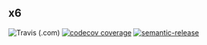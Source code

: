 ## x6


![Travis (.com)](https://img.shields.io/travis/com/wmik/x6.svg?style=flat-square)
[![codecov coverage](https://img.shields.io/codecov/c/github/wmik/x6.svg?style=flat-square)](https://codecov.io/github/wmik/x6)
[![semantic-release](https://img.shields.io/badge/%20%20%F0%9F%93%A6%F0%9F%9A%80-semantic--release-e10079.svg?style=flat-square)](https://github.com/semantic-release/semantic-release)
